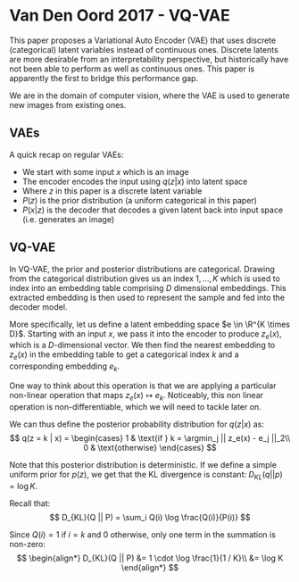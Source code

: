 # Van Den Oord 2017 - VQ-VAE

This paper proposes a Variational Auto Encoder (VAE) that uses discrete (categorical) latent variables instead of continuous ones. Discrete latents are more desirable from an interpretability perspective, but historically have not been able to perform as well as continuous ones. This paper is apparently the first to bridge this performance gap.

We are in the domain of computer vision, where the VAE is used to generate new images from existing ones.

## VAEs

A quick recap on regular VAEs:
- We start with some input $x$ which is an image
- The encoder encodes the input using $q(z | x)$ into latent space
- Where $z$ in this paper is a discrete latent variable
- $P(z)$ is the prior distribution (a uniform categorical in this paper)
- $P(x | z)$ is the decoder that decodes a given latent back into input space (i.e. generates an image)

## VQ-VAE

In VQ-VAE, the prior and posterior distributions are categorical. Drawing from the categorical distribution gives us an index $1, ..., K$ which is used to index into an embedding table comprising $D$ dimensional embeddings. This extracted embedding is then used to represent the sample and fed into the decoder model.

More specifically, let us define a latent embedding space $e \in \R^{K \times D}$. Starting with an input $x$, we pass it into the encoder to produce $z_e(x)$, which is a $D$-dimensional vector. We then find the nearest embedding to $z_e(x)$ in the embedding table to get a categorical index $k$ and a corresponding embedding $e_k$.

One way to think about this operation is that we are applying a particular non-linear operation that maps $z_e(x) \mapsto e_k$. Noticeably, this non linear operation is non-differentiable, which we will need to tackle later on.

We can thus define the posterior probability distribution for $q(z | x)$ as:
$$
    q(z = k | x) = \begin{cases}
        1   & \text{if } k = \argmin_j || z_e(x) - e_j ||_2\\
        0   & \text{otherwise}
    \end{cases}
$$ 

Note that this posterior distribution is deterministic. If we define a simple uniform prior for $p(z)$, we get that the KL divergence is constant: $D_{KL}(q || p) = \log K$.

Recall that:
$$
    D_{KL}(Q || P) = \sum_i Q(i) \log \frac{Q(i)}{P(i)}
$$

Since $Q(i) = 1$ if $i = k$ and $0$ otherwise, only one term in the summation is non-zero:
$$
\begin{align*}
    D_{KL}(Q || P) &= 1 \cdot \log \frac{1}{1 / K}\\
    &= \log K
\end{align*}
$$

